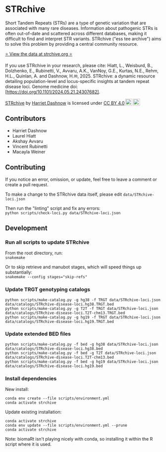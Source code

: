 # STRchive

Short Tandem Repeats (STRs) are a type of genetic variation that are associated with many rare diseases. Information about pathogenic STRs is often out-of-date and scattered across different databases, making it difficult to find and interpret STR variants. STRchive ("ess tee archive") aims to solve this problem by providing a central community resource.

[⭐️ View the data at strchive.org ⭐️](http://strchive.org/)

If you use STRchive in your research, please cite:
Hiatt, L., Weisburd, B., Dolzhenko, E., Rubinetti, V., Avvaru, A.K., VanNoy, G.E., Kurtas, N.E., Rehm, H.L., Quinlan, A. and Dashnow, H.✉, 2025. STRchive: a dynamic resource detailing population-level and locus-specific insights at tandem repeat disease loci. Genome medicine doi: [https://doi.org/10.1101/2024.05.21.24307682].

<p xmlns:cc="http://creativecommons.org/ns#" xmlns:dct="http://purl.org/dc/terms/"><a property="dct:title" rel="cc:attributionURL" href="http://strchive.org/">STRchive</a> by <a rel="cc:attributionURL dct:creator" property="cc:attributionName" href="https://github.com/hdashnow">Harriet Dashnow</a> is licensed under <a href="http://creativecommons.org/licenses/by/4.0/?ref=chooser-v1" target="_blank" rel="license noopener noreferrer" style="display:inline-block;">CC BY 4.0<img style="height:22px!important;margin-left:3px;vertical-align:text-bottom;" src="https://mirrors.creativecommons.org/presskit/icons/cc.svg?ref=chooser-v1"><img style="height:22px!important;margin-left:3px;vertical-align:text-bottom;" src="https://mirrors.creativecommons.org/presskit/icons/by.svg?ref=chooser-v1"></a></p>

## Contributors

- Harriet Dashnow
- Laurel Hiatt
- Akshay Avvaru
- Vincent Rubinetti
- Macayla Weiner

## Contributing

If you notice an error, omission, or update, feel free to leave a comment or create a pull request.

To make a change to the STRchive data itself, please edit `data/STRchive-loci.json`

Then run the "linting" script and fix any errors:  
`python scripts/check-loci.py data/STRchive-loci.json`

## Development

### Run all scripts to update STRchive

From the root directory, run:  
`snakemake`

Or to skip retrieve and manubot stages, which will speed things up substantially:  
`snakemake --config stages="skip-refs"`

### Update TRGT genotyping catalogs

```
python scripts/make-catalog.py -g hg38 -f TRGT data/STRchive-loci.json data/catalogs/STRchive-disease-loci.hg38.TRGT.bed
python scripts/make-catalog.py -g T2T -f TRGT data/STRchive-loci.json data/catalogs/STRchive-disease-loci.T2T-chm13.TRGT.bed
python scripts/make-catalog.py -g hg19 -f TRGT data/STRchive-loci.json data/catalogs/STRchive-disease-loci.hg19.TRGT.bed
```

### Update extended BED files

```
python scripts/make-catalog.py -f bed -g hg38 data/STRchive-loci.json data/catalogs/STRchive-disease-loci.hg38.bed
python scripts/make-catalog.py -f bed -g T2T data/STRchive-loci.json data/catalogs/STRchive-disease-loci.T2T-chm13.bed
python scripts/make-catalog.py -f bed -g hg19 data/STRchive-loci.json data/catalogs/STRchive-disease-loci.hg19.bed
```

### Install dependencies

New install:  
```
conda env create --file scripts/environment.yml
conda activate strchive
```

Update existing installation:  
```
conda activate strchive
conda env update --file scripts/environment.yml --prune
conda activate strchive
```

Note: biomaRt isn't playing nicely with conda, so installing it within the R script where it is used.